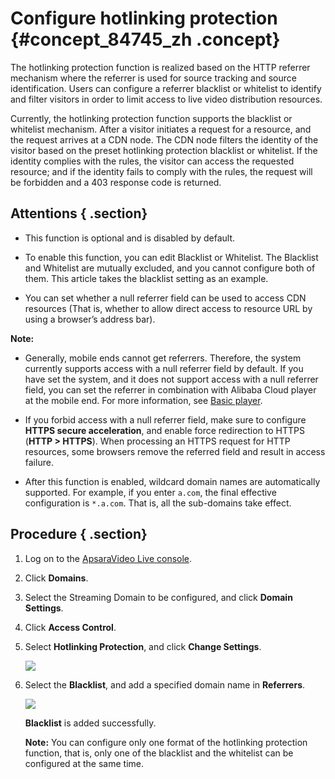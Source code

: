 # Configure hotlinking protection {#concept_84745_zh .concept}

The hotlinking protection function is realized based on the HTTP referrer mechanism where the referrer is used for source tracking and source identification. Users can configure a referrer blacklist or whitelist to identify and filter visitors in order to limit access to live video distribution resources.

Currently, the hotlinking protection function supports the blacklist or whitelist mechanism. After a visitor initiates a request for a resource, and the request arrives at a CDN node. The CDN node filters the identity of the visitor based on the preset hotlinking protection blacklist or whitelist. If the identity complies with the rules, the visitor can access the requested resource; and if the identity fails to comply with the rules, the request will be forbidden and a 403 response code is returned.

## Attentions { .section}

-   This function is optional and is disabled by default.

-   To enable this function, you can edit Blacklist or Whitelist. The Blacklist and Whitelist are mutually excluded, and you cannot configure both of them. This article takes the blacklist setting as an example.

-   You can set whether a null referrer field can be used to access CDN resources \(That is, whether to allow direct access to resource URL by using a browser’s address bar\).

**Note:** 

-   Generally, mobile ends cannot get referrers. Therefore, the system currently supports access with a null referrer field by default. If you have set the system, and it does not support access with a null referrer field, you can set the referrer in combination with Alibaba Cloud player at the mobile end. For more information, see [Basic player](https://www.alibabacloud.com/help/doc-detail/61431.htm?spm=a2c63.l28256.b99.202.126c7ad7lIUOpN).

-   If you forbid access with a null referrer field, make sure to configure **HTTPS secure acceleration**, and enable force redirection to HTTPS \(**HTTP \> HTTPS**\). When processing an HTTPS request for HTTP resources, some browsers remove the referred field and result in access failure.

-   After this function is enabled, wildcard domain names are automatically supported. For example, if you enter `a.com`, the final effective configuration is `*.a.com`. That is, all the sub-domains take effect.


## Procedure { .section}

1.  Log on to the [ApsaraVideo Live console](https://partners-intl.aliyun.com/login-required#/live).
2.  Click **Domains**.
3.  Select the Streaming Domain to be configured, and click **Domain Settings**.
4.  Click **Access Control**.
5.  Select **Hotlinking Protection**, and click **Change Settings**.

    ![](http://static-aliyun-doc.oss-cn-hangzhou.aliyuncs.com/assets/img/20695/154771564021668_en-US.png)

6.  Select the **Blacklist**, and add a specified domain name in **Referrers**.

    ![](http://static-aliyun-doc.oss-cn-hangzhou.aliyuncs.com/assets/img/20695/154771564021669_en-US.png)

     **Blacklist** is added successfully.

    **Note:** You can configure only one format of the hotlinking protection function, that is, only one of the blacklist and the whitelist can be configured at the same time.


